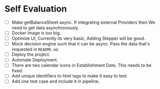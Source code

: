 # Self Evaluation

- [ ] Make getBalanceSheet async. If integrating external Providers then We need to get data asynchronously.
- [ ] Docker Image is too big.
- [ ] Optimize UI, Currently its very basic, Adding Stepper will be good.
- [ ] Mock decision engine such that it can be async. Pass the data that's requested in `README.md`.
- [ ] Deploy the project.
- [ ] Automate Deployment.
- [ ] There are two calendar icons in Establishment Date, This needs to be fixed.
- [ ] Add unique identifiers to html tags to make it easy to test.
- [ ] Add one test case and include it in pipeline.
